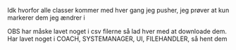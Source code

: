 Idk hvorfor alle classer kommer med hver gang jeg pusher, jeg prøver at kun markerer dem jeg ændrer i

OBS har måske lavet noget i csv filerne så lad hver med at downloade dem.
Har lavet noget i COACH, SYSTEMANAGER, UI, FILEHANDLER,  så hent dem

